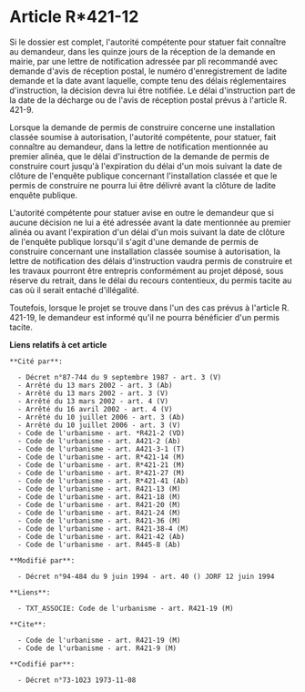 # Article R*421-12

Si le dossier est complet, l'autorité compétente pour statuer fait connaître au demandeur, dans les quinze jours de la
réception de la demande en mairie, par une lettre de notification adressée par pli recommandé avec demande d'avis de
réception postal, le numéro d'enregistrement de ladite demande et la date avant laquelle, compte tenu des délais
réglementaires d'instruction, la décision devra lui être notifiée. Le délai d'instruction part de la date de la décharge ou
de l'avis de réception postal prévus à l'article R. 421-9.

Lorsque la demande de permis de construire concerne une installation classée soumise à autorisation, l'autorité compétente,
pour statuer, fait connaître au demandeur, dans la lettre de notification mentionnée au premier alinéa, que le délai
d'instruction de la demande de permis de construire court jusqu'à l'expiration du délai d'un mois suivant la date de clôture
de l'enquête publique concernant l'installation classée et que le permis de construire ne pourra lui être délivré avant la
clôture de ladite enquête publique.

L'autorité compétente pour statuer avise en outre le demandeur que si aucune décision ne lui a été adressée avant la date
mentionnée au premier alinéa ou avant l'expiration d'un délai d'un mois suivant la date de clôture de l'enquête publique
lorsqu'il s'agit d'une demande de permis de construire concernant une installation classée soumise à autorisation, la lettre
de notification des délais d'instruction vaudra permis de construire et les travaux pourront être entrepris conformément au
projet déposé, sous réserve du retrait, dans le délai du recours contentieux, du permis tacite au cas où il serait entaché
d'illégalité.

Toutefois, lorsque le projet se trouve dans l'un des cas prévus à l'article R. 421-19, le demandeur est informé qu'il ne
pourra bénéficier d'un permis tacite.

**Liens relatifs à cet article**

	**Cité par**:

	  - Décret n°87-744 du 9 septembre 1987 - art. 3 (V)
	  - Arrêté du 13 mars 2002 - art. 3 (Ab)
	  - Arrêté du 13 mars 2002 - art. 3 (V)
	  - Arrêté du 13 mars 2002 - art. 4 (V)
	  - Arrêté du 16 avril 2002 - art. 4 (V)
	  - Arrêté du 10 juillet 2006 - art. 3 (Ab)
	  - Arrêté du 10 juillet 2006 - art. 3 (V)
	  - Code de l'urbanisme - art. *R421-2 (VD)
	  - Code de l'urbanisme - art. A421-2 (Ab)
	  - Code de l'urbanisme - art. A421-3-1 (T)
	  - Code de l'urbanisme - art. R*421-14 (M)
	  - Code de l'urbanisme - art. R*421-21 (M)
	  - Code de l'urbanisme - art. R*421-27 (M)
	  - Code de l'urbanisme - art. R*421-41 (Ab)
	  - Code de l'urbanisme - art. R421-13 (M)
	  - Code de l'urbanisme - art. R421-18 (M)
	  - Code de l'urbanisme - art. R421-20 (M)
	  - Code de l'urbanisme - art. R421-24 (M)
	  - Code de l'urbanisme - art. R421-36 (M)
	  - Code de l'urbanisme - art. R421-38-4 (M)
	  - Code de l'urbanisme - art. R421-42 (Ab)
	  - Code de l'urbanisme - art. R445-8 (Ab)

	**Modifié par**:

	  - Décret n°94-484 du 9 juin 1994 - art. 40 () JORF 12 juin 1994

	**Liens**:

	  - TXT_ASSOCIE: Code de l'urbanisme - art. R421-19 (M)

	**Cite**:

	  - Code de l'urbanisme - art. R421-19 (M)
	  - Code de l'urbanisme - art. R421-9 (M)

	**Codifié par**:

	  - Décret n°73-1023 1973-11-08
